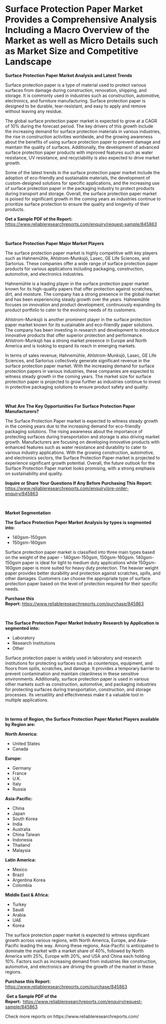 <p><h1>Surface Protection Paper Market Provides a Comprehensive Analysis Including a Macro Overview of the Market as well as Micro Details such as Market Size and Competitive Landscape</h1></p><p><strong>Surface Protection Paper Market Analysis and Latest Trends</strong></p>
<p><p>Surface protection paper is a type of material used to protect various surfaces from damage during construction, renovation, shipping, and storage. It is commonly used in industries such as construction, automotive, electronics, and furniture manufacturing. Surface protection paper is designed to be durable, tear-resistant, and easy to apply and remove without leaving any residue.</p><p>The global surface protection paper market is expected to grow at a CAGR of 10% during the forecast period. The key drivers of this growth include the increasing demand for surface protection materials in various industries, the rise in construction activities worldwide, and the growing awareness about the benefits of using surface protection paper to prevent damage and maintain the quality of surfaces. Additionally, the development of advanced surface protection paper products with improved features such as water resistance, UV resistance, and recyclability is also expected to drive market growth.</p><p>Some of the latest trends in the surface protection paper market include the adoption of eco-friendly and sustainable materials, the development of custom-designed solutions for specific applications, and the increasing use of surface protection paper in the packaging industry to protect products during transport and storage. Overall, the surface protection paper market is poised for significant growth in the coming years as industries continue to prioritize surface protection to ensure the quality and longevity of their products.</p></p>
<p><strong>Get a Sample PDF of the Report:&nbsp;</strong> <a href="https://www.reliableresearchreports.com/enquiry/request-sample/845863">https://www.reliableresearchreports.com/enquiry/request-sample/845863</a></p>
<p>&nbsp;</p>
<p><strong>Surface Protection Paper Major Market Players</strong></p>
<p><p>The surface protection paper market is highly competitive with key players such as Hahnemühle, Ahlstrom-Munksjö, Lasec, GE Life Sciences, and Sartorius. These companies offer a wide range of surface protection paper products for various applications including packaging, construction, automotive, and electronics industries.</p><p>Hahnemühle is a leading player in the surface protection paper market known for its high-quality papers that offer protection against scratches, dirt, and moisture. The company has a strong presence in the global market and has been experiencing steady growth over the years. Hahnemühle focuses on innovation and product development, continuously expanding its product portfolio to cater to the evolving needs of its customers.</p><p>Ahlstrom-Munksjö is another prominent player in the surface protection paper market known for its sustainable and eco-friendly paper solutions. The company has been investing in research and development to introduce innovative products that offer superior protection and performance. Ahlstrom-Munksjö has a strong market presence in Europe and North America and is looking to expand its reach in emerging markets.</p><p>In terms of sales revenue, Hahnemühle, Ahlstrom-Munksjö, Lasec, GE Life Sciences, and Sartorius collectively generate significant revenue in the surface protection paper market. With the increasing demand for surface protection papers in various industries, these companies are expected to witness steady growth in the coming years. The market size for surface protection paper is projected to grow further as industries continue to invest in protective packaging solutions to ensure product safety and quality.</p></p>
<p>&nbsp;</p>
<p><strong>What Are The Key Opportunities For Surface Protection Paper Manufacturers?</strong></p>
<p><p>The Surface Protection Paper market is expected to witness steady growth in the coming years due to the increasing demand for eco-friendly packaging solutions. The rising awareness about the importance of protecting surfaces during transportation and storage is also driving market growth. Manufacturers are focusing on developing innovative products with enhanced features such as water resistance and durability to cater to various industry applications. With the growing construction, automotive, and electronics sectors, the Surface Protection Paper market is projected to experience significant growth potential. Overall, the future outlook for the Surface Protection Paper market looks promising, with a strong emphasis on sustainability and quality.</p></p>
<p><strong>Inquire or Share Your Questions If Any Before Purchasing This Report:</strong> <a href="https://www.reliableresearchreports.com/enquiry/pre-order-enquiry/845863">https://www.reliableresearchreports.com/enquiry/pre-order-enquiry/845863</a></p>
<p>&nbsp;</p>
<p><strong>Market Segmentation</strong></p>
<p><strong>The Surface Protection Paper Market Analysis by types is segmented into:</strong></p>
<p><ul><li>140gsm-150gsm</li><li>150gsm-160gsm</li></ul></p>
<p><p>Surface protection paper market is classified into three main types based on the weight of the paper - 140gsm-150gsm, 150gsm-160gsm. 140gsm-150gsm paper is ideal for light to medium duty applications while 150gsm-160gsm paper is more suited for heavy duty protection. The heavier weight paper provides better durability and protection against scratches, spills, and other damages. Customers can choose the appropriate type of surface protection paper based on the level of protection required for their specific needs.</p></p>
<p><strong>Purchase this Report:&nbsp;</strong><a href="https://www.reliableresearchreports.com/purchase/845863">https://www.reliableresearchreports.com/purchase/845863</a></p>
<p>&nbsp;</p>
<p><strong>The Surface Protection Paper Market Industry Research by Application is segmented into:</strong></p>
<p><ul><li>Laboratory</li><li>Research Institutions</li><li>Other</li></ul></p>
<p><p>Surface protection paper is widely used in laboratory and research institutions for protecting surfaces such as countertops, equipment, and floors from spills, scratches, and damage. It provides a temporary barrier to prevent contamination and maintain cleanliness in these sensitive environments. Additionally, surface protection paper is used in various other markets such as construction, automotive, and packaging industries for protecting surfaces during transportation, construction, and storage processes. Its versatility and effectiveness make it a valuable tool in multiple applications.</p></p>
<p>&nbsp;</p>
<p><strong>In terms of Region, the Surface Protection Paper Market Players available by Region are:</strong></p>
<p>
    <p> <strong> North America: </strong>
        <ul>
            <li>United States</li>
            <li>Canada</li>
        </ul>
        </p> 
    <p> <strong> Europe: </strong>
        <ul>
            <li>Germany</li>
            <li>France</li>
            <li>U.K.</li>
            <li>Italy</li>
            <li>Russia</li>
        </ul>
        </p> 
    <p> <strong> Asia-Pacific: </strong>
        <ul>
            <li>China</li>
            <li>Japan</li>
            <li>South Korea</li>
            <li>India</li>
            <li>Australia</li>
            <li>China Taiwan</li>
            <li>Indonesia</li>
            <li>Thailand</li>
            <li>Malaysia</li>
        </ul>
        </p> 
    <p> <strong> Latin America: </strong>
        <ul>
            <li>Mexico</li>
            <li>Brazil</li>
            <li>Argentina Korea</li>
            <li>Colombia</li>
        </ul>
        </p> 
    <p> <strong> Middle East & Africa: </strong>
        <ul>
            <li>Turkey</li>
            <li>Saudi</li>
            <li>Arabia</li>
            <li>UAE</li>
            <li>Korea</li>
        </ul>
    </p>
    </p>
<p><p>The surface protection paper market is expected to witness significant growth across various regions, with North America, Europe, and Asia-Pacific leading the way. Among these regions, Asia-Pacific is anticipated to dominate the market with a market share of 40%, followed by North America with 25%, Europe with 20%, and USA and China each holding 10%. Factors such as increasing demand from industries like construction, automotive, and electronics are driving the growth of the market in these regions.</p></p>
<p><strong>Purchase this Report: </strong><a href="https://www.reliableresearchreports.com/purchase/845863">https://www.reliableresearchreports.com/purchase/845863</a></p>
<p>&nbsp;<strong>Get a Sample PDF of the Report:&nbsp;&nbsp;</strong><a href="https://www.reliableresearchreports.com/enquiry/request-sample/845863">https://www.reliableresearchreports.com/enquiry/request-sample/845863</a></p>
<p><strong></strong></p>
<p>Check more reports on https://www.reliableresearchreports.com/</p>